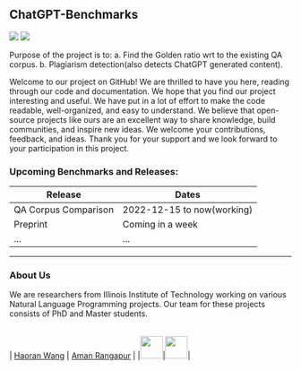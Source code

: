 ## ChatGPT-Benchmarks

![](https://img.shields.io/badge/Languages-%20English-red) 
![](https://img.shields.io/badge/ChatGPT-Corpus%2C%20Detector-blue)

Purpose of the project is to:
a. Find the Golden ratio wrt to the existing QA corpus.
b. Plagiarism detection(also detects ChatGPT generated content).


Welcome to our project on GitHub! We are thrilled to have you here, reading through our code and documentation. We hope that you find our project interesting and useful. We have put in a lot of effort to make the code readable, well-organized, and easy to understand. We believe that open-source projects like ours are an excellent way to share knowledge, build communities, and inspire new ideas. We welcome your contributions, feedback, and ideas. Thank you for your support and we look forward to your participation in this project.<br>


### Upcoming Benchmarks and Releases:

| Release               | Dates      |
|-----------------------|------------|
| QA Corpus Comparison| 2022-12-15 to now(working) |
| Preprint | Coming in a week|
|...|...|



---

### About Us

We are researchers from Illinois Institute of Technology working on various Natural Language Programming projects. Our team for these projects consists of PhD and Master students. <br>

|   |   |
|:-:|:-:|

| [Haoran Wang](https://github.com/wang2226/) | [Aman Rangapur](https://github.com/aman-17/) |
|<img src="https://avatars.githubusercontent.com/u/21370476?v=4" alt="" width="40"/>|<img src="https://avatars.githubusercontent.com/u/44740048?v=4" alt="" width="40"/>|









